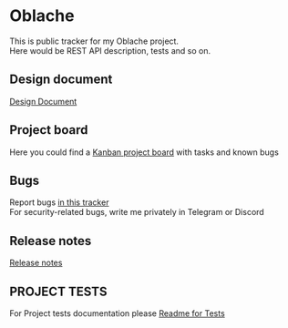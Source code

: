 # Oblache
This is public tracker for my Oblache project.  
Here would be REST API description, tests and so on.

## Design document
[Design Document](./design_doc.md)

## Project board
Here you could find a [Kanban project board](https://github.com/users/Areso/projects/2) with tasks and known bugs

## Bugs
Report bugs [in this tracker](https://github.com/Areso/Oblache/issues)  
For security-related bugs, write me privately in Telegram or Discord  

## Release notes
[Release notes](./release_notes.md)

## PROJECT TESTS
For Project tests documentation please [Readme for Tests](./README_TESTS.md)
